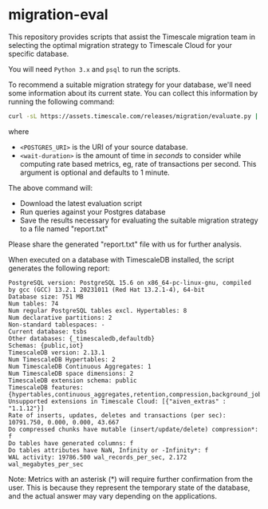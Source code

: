 # migration-eval

This repository provides scripts that assist the Timescale migration team
in selecting the optimal migration strategy to Timescale Cloud for your
specific database.

You will need `Python 3.x` and `psql` to run the scripts.

To recommend a suitable migration strategy for your database, we'll need
some information about its current state. You can collect this information
by running the following command:

```sh
curl -sL https://assets.timescale.com/releases/migration/evaluate.py | python3 - "<POSTGRES_URI>" <wait-duration> > report.txt
```

where
- `<POSTGRES_URI>` is the URI of your source database.
- `<wait-duration>` is the amount of time in _seconds_ to consider while computing rate based metrics, eg, rate of transactions per second. This argument is optional and defaults to 1 minute.

The above command will:
- Download the latest evaluation script
- Run queries against your Postgres database
- Save the results necessary for evaluating the suitable migration strategy to a file named "report.txt"

Please share the generated "report.txt" file with us for further analysis.

When executed on a database with TimescaleDB installed, the script generates the following report:

```text
PostgreSQL version: PostgreSQL 15.6 on x86_64-pc-linux-gnu, compiled by gcc (GCC) 13.2.1 20231011 (Red Hat 13.2.1-4), 64-bit
Database size: 751 MB
Num tables: 74
Num regular PostgreSQL tables excl. Hypertables: 8
Num declarative partitions: 2
Non-standard tablespaces: -
Current database: tsbs
Other databases: {_timescaledb,defaultdb}
Schemas: {public,iot}
TimescaleDB version: 2.13.1
Num TimescaleDB Hypertables: 2
Num TimescaleDB Continuous Aggregates: 1
Num TimescaleDB space dimensions: 2
TimescaleDB extension schema: public
TimescaleDB features: {hypertables,continuous_aggregates,retention,compression,background_jobs}
Unsupported extensions in Timescale Cloud: [{"aiven_extras" : "1.1.12"}]
Rate of inserts, updates, deletes and transactions (per sec): 10791.750, 0.000, 0.000, 43.667
Do compressed chunks have mutable (insert/update/delete) compression*: f
Do tables have generated columns: f
Do tables attributes have NaN, Infinity or -Infinity*: f
WAL activity: 19786.500 wal_records_per_sec, 2.172 wal_megabytes_per_sec
```

Note: Metrics with an asterisk (*) will require further confirmation from the user.
This is because they represent the temporary state of the database, and the actual answer
may vary depending on the applications.
